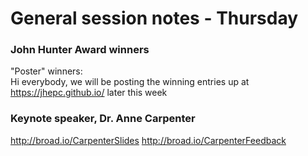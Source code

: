 # General session notes - Thursday  

### John Hunter Award winners
"Poster" winners:  
Hi everybody, we will be posting the winning entries up at https://jhepc.github.io/ later this week  

### Keynote speaker, Dr. Anne Carpenter    

http://broad.io/CarpenterSlides http://broad.io/CarpenterFeedback  
